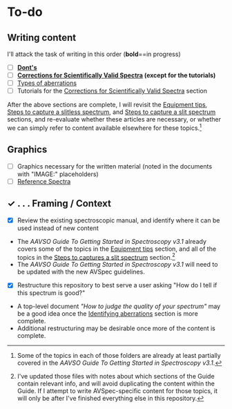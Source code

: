 # To-do

## Writing content

I'll attack the task of writing in this order (**bold**==in progress)

- [ ] **[Dont's](donts)**
- [ ] **[Corrections for Scientifically Valid Spectra](corrections%20for%20scientifically%20valid%20spectra) (except for the tutorials)**
- [ ] [Types of aberrations](types%20of%20aberrations)
- [ ] Tutorials for the [Corrections for Scientifically Valid Spectra](corrections%20for%20scientifically%20valid%20spectra) section

After the above sections are complete, I will revisit the [Equipment tips](equipment%20tips), [Steps to capture a slitless spectrum](z_steps%20to%20capture%20a%20slitless%20spectrum), and [Steps to capture a slit spectrum](z_steps%20to%20capture%20a%20slit%20spectrum) sections, and re-evaluate whether these articles are necessary, or whether we can simply refer to content available elsewhere for these topics.[^2]

## Graphics

- [ ] Graphics necessary for the written material (noted in the documents with "IMAGE:" placeholders)
- [ ] [Reference Spectra](reference%20spectra)

## &#10003; . . . Framing / Context

- [x] Review the existing spectroscopic manual, and identify where it can be used instead of new content
- The *AAVSO Guide To Getting Started in Spectroscopy v3.1* already covers some of the topics in the [Equipment tips](equipment%20tips) section, and all of the topics in the [Steps to captures a slit spectrum](steps%20to%20capture%20a%20slit%20spectrum) section.[^1]
- The *AAVSO Guide To Getting Started in Spectroscopy v3.1* will need to be updated with the new AVSpec guidelines.
- [x] Restructure this repository to best serve a user asking "How do I tell if this spectrum is good?"
- A top-level document *"How to judge the quality of your spectrum"* may be a good idea once the [Identifying aberrations](identifying%20aberrations) section is more complete.
- Additional restructuring may be desirable once more of the content is complete.

[^1]: I've updated those files with notes about which sections of the Guide contain relevant info, and will avoid duplicating the content within the Guide. If I attempt to write AVSpec-specific content for those topics, it will only be after I've finished everything else in this repository.

[^2]: Some of the topics in each of those folders are already at least partially covered in the *AAVSO Guide To Getting Started in Spectroscopy v3.1*.
